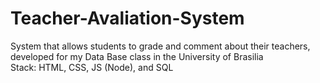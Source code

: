 # Teacher-Avaliation-System
System that allows students to grade and comment about their teachers, developed for my Data Base class in the University of Brasilia<br>
Stack: HTML, CSS, JS (Node), and SQL
